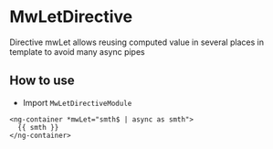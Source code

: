 # MwLetDirective

Directive mwLet allows reusing computed value in several places in template to avoid many async pipes

## How to use

- Import `MwLetDirectiveModule`

```
<ng-container *mwLet="smth$ | async as smth">
  {{ smth }}
</ng-container>
```
